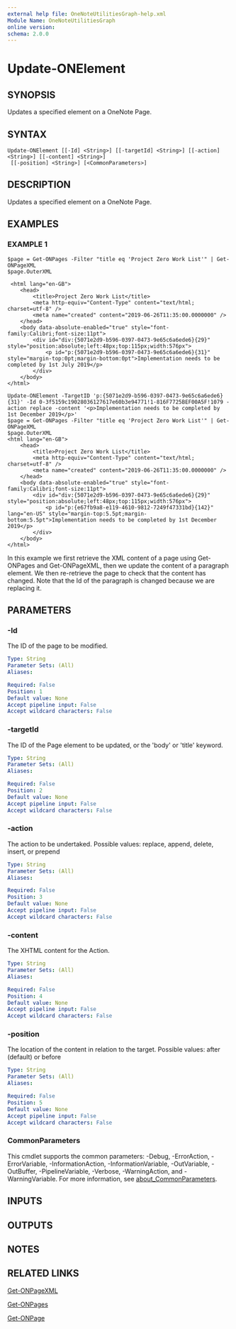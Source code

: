 ```yaml
---
external help file: OneNoteUtilitiesGraph-help.xml
Module Name: OneNoteUtilitiesGraph
online version:
schema: 2.0.0
---
```


# Update-ONElement

## SYNOPSIS
Updates a specified element on a OneNote Page.

## SYNTAX

```
Update-ONElement [[-Id] <String>] [[-targetId] <String>] [[-action] <String>] [[-content] <String>]
 [[-position] <String>] [<CommonParameters>]
```

## DESCRIPTION
Updates a specified element on a OneNote Page.

## EXAMPLES

### EXAMPLE 1
```
$page = Get-ONPages -Filter "title eq 'Project Zero Work List'" | Get-ONPageXML
$page.OuterXML

 <html lang="en-GB">
    <head>
        <title>Project Zero Work List</title>
        <meta http-equiv="Content-Type" content="text/html; charset=utf-8" />
        <meta name="created" content="2019-06-26T11:35:00.0000000" />         
    </head>         
    <body data-absolute-enabled="true" style="font-family:Calibri;font-size:11pt">
        <div id="div:{5071e2d9-b596-0397-0473-9e65c6a6ede6}{29}" style="position:absolute;left:48px;top:115px;width:576px">
            <p id="p:{5071e2d9-b596-0397-0473-9e65c6a6ede6}{31}" style="margin-top:0pt;margin-bottom:0pt">Implementation needs to be completed by 1st July 2019</p>
        </div>         
    </body> 
</html>

Update-ONElement -TargetID 'p:{5071e2d9-b596-0397-0473-9e65c6a6ede6}{31}' -Id 0-3f5159c19028036127617e60b3e94771!1-816F7725BEF00A5F!1079 -action replace -content '<p>Implementation needs to be completed by 1st December 2019</p>' 
$page = Get-ONPages -Filter "title eq 'Project Zero Work List'" | Get-ONPageXML
$page.OuterXML 
<html lang="en-GB">
    <head>                 
        <title>Project Zero Work List</title> 
        <meta http-equiv="Content-Type" content="text/html; charset=utf-8" />
        <meta name="created" content="2019-06-26T11:35:00.0000000" />
    </head>         
    <body data-absolute-enabled="true" style="font-family:Calibri;font-size:11pt">                 
        <div id="div:{5071e2d9-b596-0397-0473-9e65c6a6ede6}{29}" style="position:absolute;left:48px;top:115px;width:576px">                         
            <p id="p:{e67fb9a8-e119-4610-9812-7249f47331bd}{142}" lang="en-US" style="margin-top:5.5pt;margin-bottom:5.5pt">Implementation needs to be completed by 1st December 2019</p>          
        </div>         
    </body> 
</html>
```

In this example we first retrieve the XML content of a page using Get-ONPages and Get-ONPageXML, then we update the content of a paragraph element.
We then re-retrieve the page to check that the content has changed.
Note that the Id of the paragraph is changed because we are replacing it.

## PARAMETERS

### -Id
The ID of the page to be modified.

```yaml
Type: String
Parameter Sets: (All)
Aliases:

Required: False
Position: 1
Default value: None
Accept pipeline input: False
Accept wildcard characters: False
```

### -targetId
The ID of the Page element to be updated, or the 'body' or 'title' keyword.

```yaml
Type: String
Parameter Sets: (All)
Aliases:

Required: False
Position: 2
Default value: None
Accept pipeline input: False
Accept wildcard characters: False
```

### -action
The action to be undertaked.
Possible values: 
replace, append, delete, insert, or prepend

```yaml
Type: String
Parameter Sets: (All)
Aliases:

Required: False
Position: 3
Default value: None
Accept pipeline input: False
Accept wildcard characters: False
```

### -content
The XHTML content for the Action.

```yaml
Type: String
Parameter Sets: (All)
Aliases:

Required: False
Position: 4
Default value: None
Accept pipeline input: False
Accept wildcard characters: False
```

### -position
The location of the content in relation to the target.
Possible values:
after (default) or before

```yaml
Type: String
Parameter Sets: (All)
Aliases:

Required: False
Position: 5
Default value: None
Accept pipeline input: False
Accept wildcard characters: False
```

### CommonParameters
This cmdlet supports the common parameters: -Debug, -ErrorAction, -ErrorVariable, -InformationAction, -InformationVariable, -OutVariable, -OutBuffer, -PipelineVariable, -Verbose, -WarningAction, and -WarningVariable. For more information, see [about_CommonParameters](http://go.microsoft.com/fwlink/?LinkID=113216).

## INPUTS

## OUTPUTS

## NOTES

## RELATED LINKS

[Get-ONPageXML]()

[Get-ONPages]()

[Get-ONPage]()

